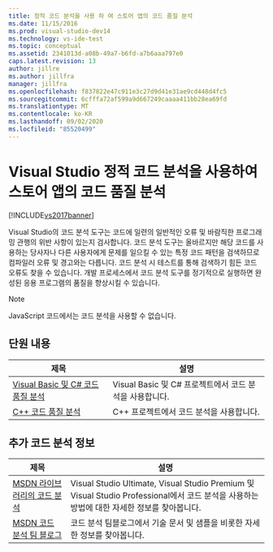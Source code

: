```yaml
---
title: 정적 코드 분석을 사용 하 여 스토어 앱의 코드 품질 분석
ms.date: 11/15/2016
ms.prod: visual-studio-dev14
ms.technology: vs-ide-test
ms.topic: conceptual
ms.assetid: 2341013d-a08b-49a7-b6fd-a7b6aaa797e0
caps.latest.revision: 13
author: jillre
ms.author: jillfra
manager: jillfra
ms.openlocfilehash: f837822e47c911e3c27d9d41e31ae9cd448d4fc5
ms.sourcegitcommit: 6cfffa72af599a9d667249caaaa411bb28ea69fd
ms.translationtype: MT
ms.contentlocale: ko-KR
ms.lasthandoff: 09/02/2020
ms.locfileid: "85520499"
---
```

# <a name="analyze-the-code-quality-of-store-apps-using-visual-studio-static-code-analysis"></a>Visual Studio 정적 코드 분석을 사용하여 스토어 앱의 코드 품질 분석
[!INCLUDE[vs2017banner](../includes/vs2017banner.md)]

Visual Studio의 코드 분석 도구는 코드에 일련의 일반적인 오류 및 바람직한 프로그래밍 관행의 위반 사항이 있는지 검사합니다. 코드 분석 도구는 올바르지만 해당 코드를 사용하는 당사자나 다른 사용자에게 문제를 일으킬 수 있는 특정 코드 패턴을 검색하므로 컴파일러 오류 및 경고와는 다릅니다. 코드 분석 시 테스트를 통해 검색하기 힘든 코드 오류도 찾을 수 있습니다. 개발 프로세스에서 코드 분석 도구를 정기적으로 실행하면 완성된 응용 프로그램의 품질을 향상시킬 수 있습니다.

> [!NOTE]
> JavaScript 코드에서는 코드 분석을 사용할 수 없습니다.

## <a name="in-this-section"></a>단원 내용

|제목|설명|
|-|-|
|[Visual Basic 및 C# 코드 품질 분석](../test/analyze-visual-basic-and-csharp-code-quality-in-store-apps-using-visual-studio-static-code-analysis.md)|Visual Basic 및 C# 프로젝트에서 코드 분석을 사용합니다.|
|[C++ 코드 품질 분석](../test/analyze-cpp-code-quality-of-store-apps-using-visual-studio-static-code-analysis.md)|C++ 프로젝트에서 코드 분석을 사용합니다.|

## <a name="more-code-analysis-info"></a>추가 코드 분석 정보

|제목|설명|
|-|-|
|[MSDN 라이브러리의 코드 분석](https://msdn.microsoft.com/library/dd264897.aspx)|Visual Studio Ultimate, Visual Studio Premium 및 Visual Studio Professional에서 코드 분석을 사용하는 방법에 대한 자세한 정보를 찾아봅니다.|
|[MSDN 코드 분석 팀 블로그](https://blogs.msdn.com/b/codeanalysis/)|코드 분석 팀블로그에서 기술 문서 및 샘플을 비롯한 자세한 정보를 찾아봅니다.|
